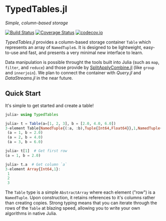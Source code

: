 # TypedTables.jl

*Simple, column-based storage*

[![Build Status](https://travis-ci.org/JuliaData/SplitApplyCombine.jl.svg?branch=master)](https://travis-ci.org/JuliaData/SplitApplyCombine.jl)
[![Coverage Status](https://coveralls.io/repos/github/JuliaData/SplitApplyCombine.jl/badge.svg?branch=master)](https://coveralls.io/github/JuliaData/SplitApplyCombine.jl?branch=master)
[![codecov.io](http://codecov.io/github/JuliaData/SplitApplyCombine.jl/coverage.svg?branch=master)](http://codecov.io/github/JuliaData/SplitApplyCombine.jl?branch=master)

*TypedTables.jl* provides a column-based storage container `Table` which represents an
array of `NamedTuple`s. It is designed to be lightweight, easy-to-use and fast, and 
presents a very minimal new interface to learn.

Data manipulation is possible throught the tools built into Julia (such as `map`, `filter`,
and `reduce`) and those provide by [SplitApplyCombine.jl](https://github.com/JuliaData/SplitApplyCombine.jl")
(like `group` and `innerjoin`). We plan to connect the container with *Query.jl* and *DataStreams.jl*
in the near future.

## Quick Start

It's simple to get started and create a table!

```julia
julia> using TypedTables

julia> t = Table(a=[1, 2, 3], b = [2.0, 4.0, 6.0])
3-element Table{NamedTuple{(:a, :b),Tuple{Int64,Float64}},1,NamedTuple{(:a, :b),Tuple{Array{Int64,1},Array{Float64,1}}}}:
 (a = 1, b = 2.0)
 (a = 2, b = 4.0)
 (a = 3, b = 6.0)

julia> t[1]  # Get first row
(a = 1, b = 2.0)

julia> t.a  # Get column `a`
3-element Array{Int64,1}:
 1
 2
 3
```

The `Table` type is a simple `AbstractArray` where each element ("row") is a `NamedTuple`.
Upon construction, it retains references to it's columns rather than creating copies.
Strong typing means that you can iterate through the rows of the `Table` at blazing speed,
allowing you to write your own algorithms in native Julia.
